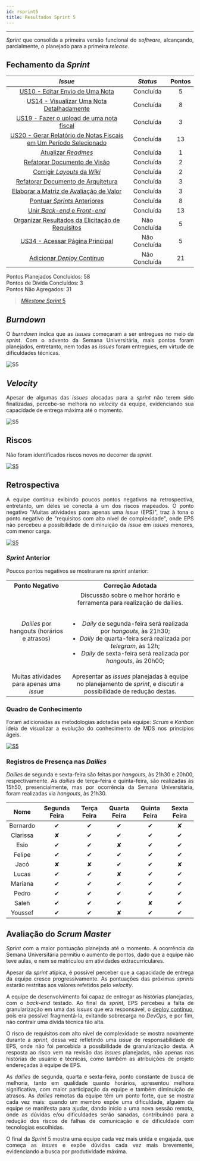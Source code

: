 ```yaml
---
id: rsprint5    
title: Resultados Sprint 5 
---
```


***    

<p align="justify">
<i>Sprint</i> que consolida a primeira versão funcional do <i>software</i>, alcançando, parcialmente, o planejado para a primeira <i>release</i>.
</p>

## Fechamento da _Sprint_   

|     _Issue_      |     _Status_    |       Pontos       |
|:--------------:|:---------------:|:-------------:
|[US10 - Editar Envio de Uma Nota](https://github.com/fga-eps-mds/2018.2-Kalkuli/issues/91) |Concluída | 5 |  
|[US14 - Visualizar Uma Nota Detalhadamente](https://github.com/fga-eps-mds/2018.2-Kalkuli/issues/92) |Concluída | 8 |
|[US19 - Fazer o upload de uma nota fiscal ](https://github.com/fga-eps-mds/2018.2-Kalkuli/issues/46) |Concluída |3 |
|[US20 - Gerar Relatório de Notas Fiscais em Um Período Selecionado](https://github.com/fga-eps-mds/2018.2-Kalkuli/issues/94) | Concluída | 13 |
|[Atualizar _Readmes_](https://github.com/fga-eps-mds/2018.2-Kalkuli/issues/100) |Concluída | 1 |  
|[Refatorar Documento de Visão](https://github.com/fga-eps-mds/2018.2-Kalkuli/issues/95) |Concluída | 2 |
|[Corrigir _Layouts_ da _Wiki_](https://github.com/fga-eps-mds/2018.2-Kalkuli/issues/99) |Concluída | 2|  
|[Refatorar Documento de Arquitetura](https://github.com/fga-eps-mds/2018.2-Kalkuli/issues/96) |Concluída | 3 |  
|[Elaborar a Matriz de Avaliação de Valor ](https://github.com/fga-eps-mds/2018.2-Kalkuli/issues/78) |Concluída | 3 |
|[Pontuar _Sprints_ Anteriores](https://github.com/fga-eps-mds/2018.2-Kalkuli/issues/98) |Concluída | 8 |  
|[Unir _Back-end_ e _Front-end_](https://github.com/fga-eps-mds/2018.2-Kalkuli/issues/101) |Concluída | 13 |  
|[Organizar Resultados da Elicitação de Requisitos](https://github.com/fga-eps-mds/2018.2-Kalkuli/issues/102) |Não Concluída | 5 | 
|[US34 - Acessar Página Principal](https://github.com/fga-eps-mds/2018.2-Kalkuli/issues/105) |Não Concluída | 5 |
|[Adicionar _Deploy_ Contínuo ](https://github.com/fga-eps-mds/2018.2-Kalkuli/issues/97) |Não Concluída | 21 |  


Pontos Planejados Concluídos: 58    
Pontos de Dívida Concluídos:  3   
Pontos Não Agregados: 31  

> [_Milestone Sprint_ 5](https://github.com/fga-eps-mds/2018.2-Kalkuli/milestone/6?closed=1)

## _Burndown_    

<p align="justify">
O <i>burndown</i> indica que as <i>issues</i> começaram a ser entregues no meio da <i>sprint</i>. Com o advento da Semana Universitária, mais pontos foram planejados, entretanto, nem todas as <i>issues</i> foram entregues, em virtude de dificuldades técnicas.</p> 

![S5](assets/burndown-S5.png "Burndown Sprint 5")

## _Velocity_     
<p align="justify">
Apesar de algumas das <i>issues</i> alocadas para a <i>sprint</i> não terem sido finalizadas, percebe-se melhora no <i>velocity</i> da equipe, evidenciando sua capacidade de entrega máxima até o momento. 
</p>   

![S5](assets/velocity-S5.png "Velocity Sprint 5")

## Riscos    
<p align="justify">
Não foram identificados riscos novos no decorrer da <i>sprint</i>.
</p>  

[![S5](assets/BurndowndeRiscos-S5.png "Clique para ver em detalhes")](https://docs.google.com/spreadsheets/d/1PYjMMXbWRgKwY5oZH5ekg4VbqTYYfdJImHmxCLH62xI/edit#gid=0) 


## Retrospectiva
<p align="justify">
A equipe continua exibindo poucos pontos negativos na retrospectiva, entretanto, um deles se conecta à um dos riscos mapeados. O ponto negativo "Muitas atividades para apenas uma <i>issue</i> (EPS)", traz à tona o ponto negativo de "requisitos com alto nível de complexidade", onde EPS não percebeu a possibilidade de diminuição da <i>issue</i> em <i>issues</i> menores, com menor carga.
</p>   

[![S5](assets/Retrospectiva-S5.png "Clique para ver em detalhes")](https://docs.google.com/spreadsheets/d/1SwrbhRVE0lLx0K-8wPtjzFHJ86G5oUCzknl2b8s2odg/edit#gid=1573426706)   

### _Sprint_ Anterior

<p align="justify">
Poucos pontos negativos se mostraram na <i>sprint</i> anterior:

<style>
td {
    text-align: center; 
    vertical-align: middle;
}
</style>

<table>
  <tr align="center">
    <th>Ponto Negativo</th>
    <th>Correção Adotada</th>
  </tr>
  <tr align="center">
    <td><i>Dailies</i> por hangouts (horários e atrasos)</td>
    <td>
    Discussão sobre o melhor horário e ferramenta para realização de dailies. 
    <br> <br>
    <ul>
      <li><i>Daily</i> de segunda-feira será realizada por <i>hangouts</i>, às 21h30;</li>
      <li><i>Daily</i> de quarta-feira será realizada por <i>telegram</i>, às 12h;</li>
      <li><i>Daily</i> de sexta-feira será realizada por <i>hangouts</i>, às 20h00;</li>
    </ul>
    </td>
  </tr>
  <tr>
    <td align="center">Muitas atividades para apenas uma <i>issue</i></td>
    <td>Apresentar as <i>issues</i> planejadas à equipe no planejamento de <i>sprint</i>, e discutir a possibilidade de redução destas.</td>
  </tr>
</table>
</p>


### Quadro de Conhecimento   

<p align="justify">
Foram adicionadas as metodologias adotadas pela equipe: <i>Scrum</i> e <i>Kanban</i>
ideia de visualizar a evolução do conhecimento de MDS nos princípios ágeis.
</p>

[![S5](assets/Conhecimento-S5.png "Clique para ver em detalhes")](https://docs.google.com/spreadsheets/d/19OGoemAfy_4nSFBbycD4kIoBFJwUjbXB7vxuQi8HLqY/edit#gid=1616735696)


### Registros de Presença nas _Dailies_    

<p align="justify">
<i>Dailies</i> de segunda e sexta-feira são feitas por <i>hangouts</i>, às 21h30 e 20h00, respectivamente. As <i>dailies</i> de terça-feira e quinta-feira, são realizadas às 15h50, presencialmente, mas por ocorrência da Semana Universitária, foram realizadas via <i>hangouts</i>, às 21h30.
</p>

| Nome    |Segunda Feira      | Terça Feira      | Quarta Feira     | Quinta Feira      | Sexta Feira      |     
|:-----:  |:-----------------:|:----------------:|:----------------:|:-----------------:|:----------------:|
|Bernardo |         ✔         |         ✔        |         ✔        |         ✔         |         ✘        |
|Clarissa |         ✘         |         ✔        |         ✔        |         ✔         |         ✔        |
|Esio     |         ✔         |         ✔        |         ✘        |         ✔         |         ✔        |
|Felipe   |         ✔         |         ✔        |         ✔        |         ✔         |         ✔        |
|Jacó     |         ✘         |         ✘        |         ✔        |         ✔         |         ✘        |
|Lucas    |         ✔         |         ✔        |         ✘        |         ✔         |         ✔        |
|Mariana  |         ✔         |         ✔        |         ✔        |         ✔         |         ✔        |
|Pedro    |         ✔         |         ✔        |         ✔        |         ✔         |         ✔        |
|Saleh    |         ✔         |         ✔        |         ✔        |         ✘         |         ✔        |
|Youssef  |         ✔         |         ✔        |         ✘        |         ✔         |         ✔        |      


## Avaliação do _Scrum Master_    

<p align="justify">
<i>Sprint</i> com a maior pontuação planejada até o momento. A ocorrência da Semana Universitária permitiu o aumento de pontos, dado que a equipe não teve aulas, e nem se matriculou em atividades extracurriculares.
</p>

<p align="justify">
Apesar da <i>sprint</i> atípica, é possível perceber que a capacidade de entrega da equipe cresce progressivamente. As pontuações das próximas <i>sprints</i> estarão restritas aos valores refetidos pelo <i>velocity</i>.
</p>

<p align="justify">
A equipe de desenvolvimento foi capaz de entregar as histórias planejadas, com o <i>back-end</i> testado. Ao final da <i>sprint</i>, EPS percebeu a falta de granularização em uma das <i>issues</i> que era responsável, o <a href="https://github.com/fga-eps-mds/2018.2-Kalkuli/issues/97" title="Issue: Adicionar Deploy Contínuo">deploy contínuo</a>, pois era possível fragmentá-la, evitando sobrecarga no <i>DevOps</i>, e por fim, não contrair uma dívida técnica tão alta.
</p>

<p align="justify">
O risco de requisitos com alto nível de complexidade se mostra novamente durante a <i>sprint</i>, dessa vez refletindo uma <i>issue</i> de responsabilidade de EPS, onde não foi percebida a possibilidade de granularização desta. A resposta ao risco vem na revisão das <i>issues</i> planejadas, não apenas nas histórias de usuário e técnicas, como também as atribuições de projeto endereçadas à equipe de EPS.
</p>

<p align="justify">
As <i>dailies</i> de segunda, quarta e sexta-feira, ponto constante de busca de melhoria, tanto em qualidade quanto horários, apresentou melhora significativa, com maior participação da equipe e também diminuição de atrasos. As <i>dailies</i> remotas da equipe têm um ponto forte, que se mostra cada vez mais: quando um membro expõe uma dificuldade, alguém da equipe se manifesta para ajudar, dando início a uma nova sessão remota, onde as dúvidas e/ou dificuldades serão sanadas, contribuindo para a redução dos riscos de falhas de comunicação e de dificuldade com tecnologias escolhidas.
</p>

<p align="justify">
O final da <i>Sprint</i> 5 mostra uma equipe cada vez mais unida e engajada, que começa as <i>issues</i> e expõe dúvidas cada vez mais brevemente, evidenciando a busca por produtividade máxima.
</p>
